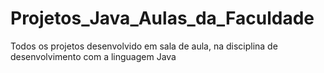 # Projetos_Java_Aulas_da_Faculdade

Todos os projetos desenvolvido em sala de aula, na disciplina de desenvolvimento com a linguagem Java

